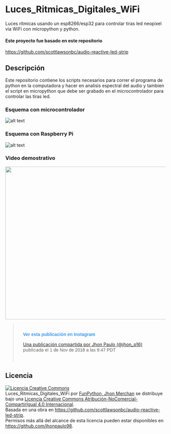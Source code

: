 # Luces_Ritmicas_Digitales_WiFi

Luces rítmicas usando un esp8266/esp32 para controlar tiras led neopixel via WiFi con micropython y python.


#### Este proyecto fue basado en este repositorio
https://github.com/scottlawsonbc/audio-reactive-led-strip

## Descripción
Este repositorio contiene los scripts necesarios para correr el programa  de python en la computadora y hacer en analisis espectral del audio y tambien el script en micropython que debe ser grabado en el microcontrolador para controlar las tiras led.

### Esquema con microcontrolador
![alt text](https://github.com/jhonpaulo98/Luces_Ritmicas_Digitales_WiFi/blob/master/imagenes/diagrama%20ESP.png)
### Esquema con Raspberry Pi
![alt text](https://github.com/jhonpaulo98/Luces_Ritmicas_Digitales_WiFi/blob/master/imagenes/diagrama%20raspberry-pi.png)

### Video demostrativo
<p align="center">
  <img width="640" height="480" src="https://github.com/jhonpaulo98/Luces_Ritmicas_Digitales_WiFi/blob/master/imagenes/demostracion.gif">
</p>

> <div style="padding:16px;">
> <div style="padding-top: 8px;">
> <div style=" color:#3897f0; font-family:Arial,sans-serif; font-size:14px; font-style:normal; font-weight:550; line-height:18px;">Ver esta publicación en Instagram</div>
> </div>
> 
> [Una publicación compartida por Jhon Paulo (@jhon_p16)](https://www.instagram.com/p/Bpqj-FSh61d/?utm_source=ig_embed&utm_medium=loading) 
> publicada el <time style=" font-family:Arial,sans-serif; font-size:14px; line-height:17px;" datetime="2018-11-02T04:47:29+00:00">1 de Nov de 2018 a las 9:47 PDT</time> 
> </div>

## Licencia

<a rel="license" href="http://creativecommons.org/licenses/by-nc-sa/4.0/"><img alt="Licencia Creative Commons" style="border-width:0" src="https://i.creativecommons.org/l/by-nc-sa/4.0/88x31.png" /></a><br /><span xmlns:dct="http://purl.org/dc/terms/" property="dct:title">Luces_Ritmicas_Digitales_WiFi</span> por <a xmlns:cc="http://creativecommons.org/ns#" href="https://github.com/jhonpaulo98/Luces_Ritmicas_Digitales_WiFi" property="cc:attributionName" rel="cc:attributionURL">FunPython, Jhon Merchan</a> se distribuye bajo una <a rel="license" href="http://creativecommons.org/licenses/by-nc-sa/4.0/">Licencia Creative Commons Atribución-NoComercial-CompartirIgual 4.0 Internacional</a>.<br />Basada en una obra en <a xmlns:dct="http://purl.org/dc/terms/" href="https://github.com/scottlawsonbc/audio-reactive-led-strip" rel="dct:source">https://github.com/scottlawsonbc/audio-reactive-led-strip</a>.<br />Permisos más allá del alcance de esta licencia pueden estar disponibles en <a xmlns:cc="http://creativecommons.org/ns#" href="https://github.com/jhonpaulo98" rel="cc:morePermissions">https://github.com/jhonpaulo98</a>.
